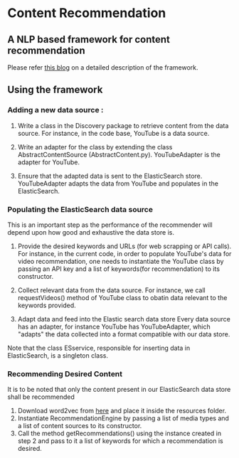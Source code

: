 # Content Recommendation
## A NLP based framework for content recommendation
   
   Please refer [this blog](https://medium.com/social-media-help-support/a-nlp-based-framework-for-content-recommendation-e49a73d12220) on a detailed description of the framework. 

## Using the framework 

### Adding a new data source : 

1. Write a class in the Discovery package to retrieve content from the data source.
   For instance, in the code base, YouTube is a data source.

2. Write an adapter for the class by extending the class AbstractContentSource (AbstractContent.py).
   YouTubeAdapter is the adapter for YouTube.
   
3. Ensure that the adapted data is sent to the ElasticSearch store.
   YouTubeAdapter adapts the data from YouTube and populates in the ElasticSearch.

### Populating the ElasticSearch data source

This is an important step as the performance of the recommender will depend upon how good and exhaustive the data store is.

1. Provide the desired keywords and URLs (for web scrapping or API calls).
   For instance, in the current code, in order to populate YouTube's data for video recommendation, one needs to instantiate      the YouTube class by passing an API key and a list of keywords(for recommendation) to its constructor.
   
2. Collect relevant data from the data source.
   For instance, we call requestVideos() method of YouTube class to obatin data relevant to the keywords provided.
   
3. Adapt data and feed into the Elastic search data store
   Every data source has an adapter, for instance YouTube has YouTubeAdapter, which "adapts" the data collected into a format    compatible with our data store.
   
Note that the class ESservice, responsible for inserting data in ElasticSearch, is a singleton class.
   
### Recommending Desired Content

It is to be noted that only the content present in our ElasticSearch data store shall be recommended 

1. Download word2vec from [here](https://code.google.com/archive/p/word2vec/) and place it inside the resources folder.
2. Instantiate RecommendationEngine by passing a list of media types and a list of content sources to its constructor. 
3. Call the method getRecommendations() using the instance created in step 2 and pass to it a list of keywords for which a        recommendation is desired. 
